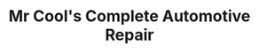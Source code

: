 ---
title: "Mr Cool's Complete Automotive Repair"
url: /knoxville/mr-cools-complete-automotive-repair/
shop: car repair
---